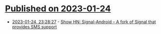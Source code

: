 # [Published on 2023-01-24](index.md)

* [2023-01-24, 23:28:27](https://news.ycombinator.com/item?id=34512145) - [Show HN: Signal-Android – A fork of Signal that provides SMS support](https://github.com/ryukoposting/Signal-Android/tree/fork-5.53.8)
